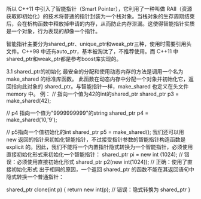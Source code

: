所以 C++11 中引入了智能指针（Smart Pointer），它利用了一种叫做 RAII（资源获取即初始化）的技术将普通的指针封装为一个栈对象。当栈对象的生存周期结束后，会在析构函数中释放掉申请的内存，从而防止内存泄漏。这使得智能指针实质是一个对象，行为表现的却像一个指针。

智能指针主要分为shared_ptr、unique_ptr和weak_ptr三种，使用时需要引用头文件<memory>。C++98 中还有auto_ptr，基本被淘汰了，不推荐使用。而 C++11 中shared_ptr和weak_ptr都是参考boost库实现的。
  
3.1 shared_ptr的初始化
最安全的分配和使用动态内存的方法是调用一个名为 make_shared 的标准库函数。 此函数在动态内存中分配一个对象并初始化它，返回指向此对象的 shared_ptr。与智能指针一样，make_shared 也定义在头文件 memory 中。
  例：
  // 指向一个值为42的int的shared_ptr
  shared_ptr<int> p3 = make_shared<int>(42);

  // p4 指向一个值为"9999999999"的string
  shared_ptr<string> p4 = make_shared<string>(10,'9');

  // p5指向一个值初始化的int
  shared_ptr<int> p5 = make_shared<int>();
我们还可以用 new 返回的指针来初始化智能指针，不过接受指针参数的智能指针构造函数是 explicit 的。因此，我们不能将一个内置指针隐式转换为一个智能指针，必须使用直接初始化形式来初始化一个智能指针：
  shared_ptr<int> pi = new int (1024); // 错误：必须使用直接初始化形式
  shared_ptr<int> p2(new int(1024));	// 正确：使用了直接初始化形式
出于相同的原因，一个返回 shared_ptr 的函数不能在其返回语句中隐式转换一个普通指针：

  shared_ptr<int> clone(int p)
  {
      return new int(p); // 错误：隐式转换为 shared_ptr<int>
  }
